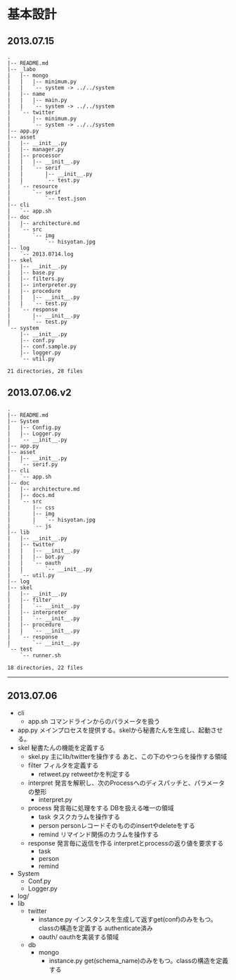 # 基本設計

## 2013.07.15
```
.
|-- README.md
|-- _labo
|   |-- mongo
|   |   |-- minimum.py
|   |   `-- system -> ../../system
|   |-- name
|   |   |-- main.py
|   |   `-- system -> ../../system
|   `-- twitter
|       |-- minimum.py
|       `-- system -> ../../system
|-- app.py
|-- asset
|   |-- __init__.py
|   |-- manager.py
|   |-- processor
|   |   |-- __init__.py
|   |   `-- serif
|   |       |-- __init__.py
|   |       `-- test.py
|   `-- resource
|       `-- serif
|           `-- test.json
|-- cli
|   `-- app.sh
|-- doc
|   |-- architecture.md
|   `-- src
|       `-- img
|           `-- hisyotan.jpg
|-- log
|   `-- 2013.0714.log
|-- skel
|   |-- __init__.py
|   |-- base.py
|   |-- filters.py
|   |-- interpreter.py
|   |-- procedure
|   |   |-- __init__.py
|   |   `-- test.py
|   `-- response
|       |-- __init__.py
|       `-- test.py
`-- system
    |-- __init__.py
    |-- conf.py
    |-- conf.sample.py
    |-- logger.py
    `-- util.py

21 directories, 28 files
```

## 2013.07.06.v2
```
.
|-- README.md
|-- System
|   |-- Config.py
|   |-- Logger.py
|   `-- __init__.py
|-- app.py
|-- asset
|   |-- __init__.py
|   `-- serif.py
|-- cli
|   `-- app.sh
|-- doc
|   |-- architecture.md
|   |-- docs.md
|   `-- src
|       |-- css
|       |-- img
|       |   `-- hisyotan.jpg
|       `-- js
|-- lib
|   |-- __init__.py
|   |-- twitter
|   |   |-- __init__.py
|   |   |-- bot.py
|   |   `-- oauth
|   |       `-- __init__.py
|   `-- util.py
|-- log
|-- skel
|   |-- __init__.py
|   |-- filter
|   |   `-- __init__.py
|   |-- interpreter
|   |   `-- __init__.py
|   |-- procedure
|   |   `-- __init__.py
|   `-- response
|       `-- __init__.py
`-- test
    `-- runner.sh

18 directories, 22 files
```

-------------
## 2013.07.06
- cli
    - app.sh コマンドラインからのパラメータを扱う
- app.py メインプロセスを提供する。skelから秘書たんを生成し、起動させる。
- skel 秘書たんの機能を定義する
    - skel.py 主にlib/twitterを操作する あと、この下のやつらを操作する領域
    - filter フィルタを定義する
        - retweet.py retweetかを判定する
    - interpret 発言を解釈し、次のProcessへのディスパッチと、パラメータの整形
        - interpret.py
    - process 発言毎に処理をする DBを扱える唯一の領域
        - task タスクカラムを操作する
        - person personレコードそのもののinsertやdeleteをする
        - remind リマインド関係のカラムを操作する
    - response 発言毎に返信を作る interpretとprocessの返り値を要求する
        - task
        - person
        - remind
- System
    - Conf.py
    -  Logger.py
- log/
- lib
    - twitter
        - instance.py インスタンスを生成して返すget(conf)のみをもつ。classの構造を定義する authenticate済み
        - oauth/ oauthを実装する領域
    - db
        - mongo
            - instance.py get(schema_name)のみをもつ。classの構造を定義する
